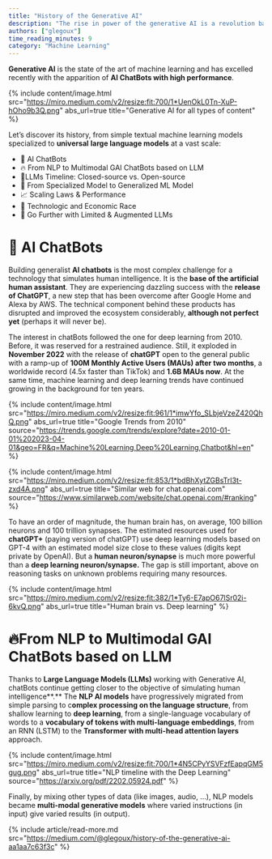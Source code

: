 ```yaml
---
title: "History of the Generative AI"
description: "The rise in power of the generative AI is a revolution based on Deep Learning, transforming the tech world into a new one."
authors: ["glegoux"]
time_reading_minutes: 9
category: "Machine Learning"
---
```


**Generative AI**  is the state of the art of machine learning and has excelled recently with the apparition of  **AI ChatBots with high performance**.

{% include content/image.html
src="https://miro.medium.com/v2/resize:fit:700/1*UenOkL0Tn-XuP-hOho9b3Q.png"
abs_url=true
title="Generative AI for all types of content"
%}

Let’s discover its history, from simple textual machine learning models specialized to  **universal**  **large language models** at a vast scale:

-   💬 AI ChatBots
-   🔥 From NLP to Multimodal GAI ChatBots based on LLM
-   🧪LLMs Timeline: Closed-source vs. Open-source
-   🎯 From Specialized Model to Generalized ML Model
-   📈 Scaling Laws & Performance
-   🏁 Technologic and Economic Race
-   🚀 Go Further with Limited & Augmented LLMs

# 💬 AI ChatBots

Building generalist  **AI chatbots**  is the most complex challenge for a technology that simulates human intelligence. It is the  **base of the artificial human assistant**. They are experiencing dazzling success with the  **release of ChatGPT**, a new step that has been overcome after Google Home and Alexa by AWS. The technical component behind these products has disrupted and improved the ecosystem considerably,  **although not perfect yet**  (perhaps it will never be).

The interest in chatBots followed the one for deep learning from 2010. Before, it was reserved for a restrained audience. Still, it exploded in  **November 2022**  with the release of  **chatGPT**  open to the general public with a ramp-up of  **100M Monthly Active Users (MAUs) after two months**, a  worldwide record (4.5x faster than TikTok) and  **1.6B MAUs now**. At the same time, machine learning and deep learning trends have continued growing in the background for ten years.

{% include content/image.html
src="https://miro.medium.com/v2/resize:fit:961/1*imwYfo_SLbjeVzeZ420QhQ.png"
abs_url=true
title="Google Trends from 2010"
source="https://trends.google.com/trends/explore?date=2010-01-01%202023-04-01&geo=FR&q=Machine%20Learning,Deep%20Learning,Chatbot&hl=en"
%}

{% include content/image.html
src="https://miro.medium.com/v2/resize:fit:853/1*bdBhXytZGBsTrI3t-zxd4A.png"
abs_url=true
title="Similar web for chat.openai.com"
source="https://www.similarweb.com/website/chat.openai.com/#ranking"
%}

To have an order of magnitude, the human brain has, on average, 100 billion neurons and 100 trillion synapses. The estimated resources used for  **chatGPT+**  (paying version of chatGPT) use deep learning models based on GPT-4 with an estimated model size close to these values (digits kept private by OpenAI). But a  **human neuron/synapse**  is much more powerful than a  **deep learning neuron/synapse.** The gap is still important, above on reasoning tasks on unknown problems requiring many resources.

{% include content/image.html
src="https://miro.medium.com/v2/resize:fit:382/1*Ty6-E7apO67lSr02i-6kvQ.png"
abs_url=true
title="Human brain vs. Deep learning"
%}

# 🔥From NLP to Multimodal GAI ChatBots based on LLM

Thanks to  **Large Language Models (LLMs)**  working with Generative AI, chatBots continue getting closer to the objective of simulating  human intelligence**.**  The  **NLP AI models**  have progressively migrated from simple parsing to c**omplex processing on the language structure**, from shallow learning to  **deep learning**, from a single-language vocabulary of words to a  **vocabulary of tokens with multi-language embeddings**, from an RNN (LSTM) to the  **Transformer with multi-head attention layers**  approach.

{% include content/image.html
src="https://miro.medium.com/v2/resize:fit:700/1*4N5CPyYSVFzfEapqGM5gug.png"
abs_url=true
title="NLP timeline with the Deep Learning"
source="https://arxiv.org/pdf/2202.05924.pdf"
%}

Finally, by mixing other types of data (like images, audio, …), NLP models became  **multi-modal generative models** where varied instructions (in input) give varied results (in output).

{% include article/read-more.md
src="https://medium.com/@glegoux/history-of-the-generative-ai-aa1aa7c63f3c"
%}
